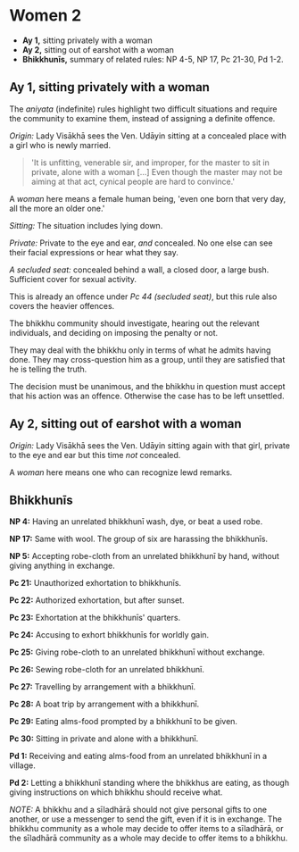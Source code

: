 # Women 2

-   **Ay 1,** sitting privately with a woman
-   **Ay 2,** sitting out of earshot with a woman
-   **Bhikkhunīs,** summary of related rules: NP 4-5, NP 17, Pc 21-30, Pd 1-2.

## Ay 1, sitting privately with a woman

The *aniyata* (indefinite) rules highlight two difficult situations and require
the community to examine them, instead of assigning a definite offence.

*Origin:* Lady Visākhā sees the Ven. Udāyin sitting at a concealed place with a
girl who is newly married.

> 'It is unfitting, venerable sir, and improper, for the master to sit in private,
> alone with a woman [...] Even though the master may not be aiming at that act,
> cynical people are hard to convince.'

A *woman* here means a female human being, 'even one born that very day, all the
more an older one.'

*Sitting:* The situation includes lying down.

*Private:* Private to the eye and ear, *and* concealed. No one else can see
their facial expressions or hear what they say.

*A secluded seat:* concealed behind a wall, a closed door, a large bush.
Sufficient cover for sexual activity.

This is already an offence under *Pc 44 (secluded seat)*, but this rule also
covers the heavier offences.

The bhikkhu community should investigate, hearing out the relevant individuals,
and deciding on imposing the penalty or not.

They may deal with the bhikkhu only in terms of what he admits having done. They
may cross-question him as a group, until they are satisfied that he is telling
the truth.

The decision must be unanimous, and the bhikkhu in question must accept that his
action was an offence. Otherwise the case has to be left unsettled.

## Ay 2, sitting out of earshot with a woman

*Origin:* Lady Visākhā sees the Ven. Udāyin sitting again with that girl,
private to the eye and ear but this time *not* concealed.

A *woman* here means one who can recognize lewd remarks.

<!-- latex
\clearpage
-->

## Bhikkhunīs

**NP 4:** Having an unrelated bhikkhunī wash, dye, or beat a used robe.

**NP 17:** Same with wool. The group of six are harassing the bhikkhunīs.

**NP 5:** Accepting robe-cloth from an unrelated bhikkhunī by hand, without
giving anything in exchange.

**Pc 21:** Unauthorized exhortation to bhikkhunīs.

**Pc 22:** Authorized exhortation, but after sunset.

**Pc 23:** Exhortation at the bhikkhunīs' quarters.

**Pc 24:** Accusing to exhort bhikkhunīs for worldly gain.

**Pc 25:** Giving robe-cloth to an unrelated bhikkhunī without exchange.

**Pc 26:** Sewing robe-cloth for an unrelated bhikkhunī.

**Pc 27:** Travelling by arrangement with a bhikkhunī.

**Pc 28:** A boat trip by arrangement with a bhikkhunī.

**Pc 29:** Eating alms-food prompted by a bhikkhunī to be given.

**Pc 30:** Sitting in private and alone with a bhikkhunī.

**Pd 1:** Receiving and eating alms-food from an unrelated bhikkhunī in a village.

**Pd 2:** Letting a bhikkhunī standing where the bhikkhus are eating, as though
giving instructions on which bhikkhu should receive what.

_NOTE:_ A bhikkhu and a sīladhārā should not give personal gifts to one another,
or use a messenger to send the gift, even if it is in exchange. The bhikkhu
community as a whole may decide to offer items to a sīladhārā, or the sīladhārā
community as a whole may decide to offer items to a bhikkhu.
